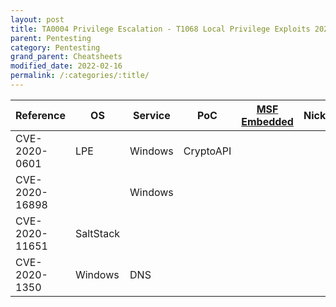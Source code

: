 ```yaml
---
layout: post
title: TA0004 Privilege Escalation - T1068 Local Privilege Exploits 2020 - Top
parent: Pentesting
category: Pentesting
grand_parent: Cheatsheets
modified_date: 2022-02-16
permalink: /:categories/:title/
---
```


<table class="sortable">
<col width="20%">
<col width="80%">
<thead>
<tr>
<th>Reference</th>
<th>OS</th>
<th>Service</th>
<th>PoC</th>
<th><a href="https://github.com/rapid7/metasploit-framework/tree/master/modules/exploits">MSF Embedded</a></th>
<th>Nickname</th>
<th>MISC</th>
</tr>
</thead>
<tbody>
<tr>
	<td>CVE-2020-0601</td>
	<td>LPE</td>
	<td>Windows</td>
	<td>CryptoAPI</td>
    <td></td>
	<td></td>
	<td>CurveBall</td>
    <td></td>
</tr>
<tr>
	<td>CVE-2020-16898</td>
	<td></td>
	<td>Windows</td>
	<td></td>
    <td></td>
	<td></td>
	<td>Bad Neighor</td>
    <td></td>
</tr>
<tr>
	<td>CVE-2020-11651</td>
	<td>SaltStack</td>
	<td></td>
	<td></td>
    <td></td>
	<td></td>
	<td></td>
    <td></td>
</tr>
<tr>
	<td>CVE-2020-1350</td>
	<td>Windows</td>
	<td>DNS</td>
	<td></td>
    <td></td>
	<td></td>
	<td>SIGRed</td>
    <td></td>
</tr>

</tbody>

</table>
<link href="/sortable.css" rel="stylesheet" />
<script src="/sortable.js"></script>